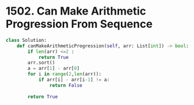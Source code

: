 # 1502. Can Make Arithmetic Progression From Sequence

```python
class Solution:
    def canMakeArithmeticProgression(self, arr: List[int]) -> bool:
        if len(arr) <=2 :
            return True
        arr.sort()
        a = arr[1] - arr[0]
        for i in range(2,len(arr)):
            if arr[i] - arr[i-1] != a:
                return False
            
        return True
                
```

